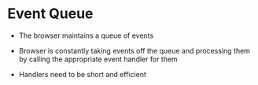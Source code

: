 # Event Queue

- The browser maintains a queue of events

- Browser is constantly taking events off the queue and processing them by
  calling the appropriate event handler for them

- Handlers need to be short and efficient
